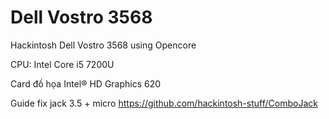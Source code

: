 # Dell Vostro 3568
Hackintosh Dell Vostro 3568 using Opencore

CPU:	Intel Core i5 7200U

Card đồ họa	Intel® HD Graphics 620

Guide fix jack 3.5 + micro
https://github.com/hackintosh-stuff/ComboJack
